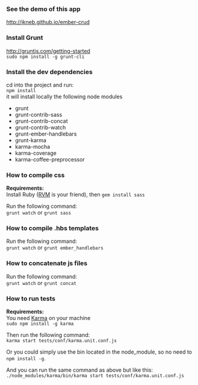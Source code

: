 ### See the demo of this app

http://jkneb.github.io/ember-crud

### Install Grunt

http://gruntjs.com/getting-started  
`sudo npm install -g grunt-cli`

### Install the dev dependencies
cd into the project and run:  
`npm install`  
it will install locally the following node modules 
* grunt 
* grunt-contrib-sass 
* grunt-contrib-concat 
* grunt-contrib-watch 
* grunt-ember-handlebars
* grunt-karma
* karma-mocha
* karma-coverage
* karma-coffee-preprocessor

### How to compile css

**Requirements:**  
Install Ruby ([RVM](https://rvm.io/rvm/install) is your friend), then `gem install sass`

Run the following command:  
`grunt watch` or `grunt sass`

### How to compile .hbs templates

Run the following command:  
`grunt watch` or `grunt ember_handlebars`

### How to concatenate js files

Run the following command:  
`grunt watch` or `grunt concat`

### How to run tests

**Requirements:**  
You need [Karma](https://github.com/karma-runner/karma) on your machine  
`sudo npm install -g karma`  

Then run the following command:  
`karma start tests/conf/karma.unit.conf.js`

Or you could simply use the bin located in the node_module, so no need to `npm install -g`.

And you can run the same command as above but like this:  
`./node_modules/karma/bin/karma start tests/conf/karma.unit.conf.js`
